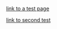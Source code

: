 <style>
  .inner {
    max-width: 1024px !important;
  }
</style>

<script>
  function logEvent(event) {
    console.log(JSON.stringify(event));
  }
</script>

[link to a test page](test/index.md)

[link to second test](test2.md)

<script src="https://dev.valassis.eu/scripts/core/util/init.js"></script>
<div 
  id="ValassisGallery" 
  style="width: 100%" 
  data-lang="en"
  data-logEvent="logEvent"
  data-dpl="https://dev.valassis.eu/instances/Wobrock-Thulium/?token=Thulium%7CExample-677646%7C%7C%7C%7CRhlatJpNL4o%253D%7C1644234929690%7Cucc%3D0000000000000644234924001&digest=99fir8O%2Flr7sm7jB3G7iDAlB%2BuE%3D">
</div>
